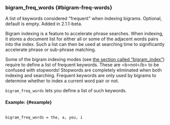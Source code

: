 ### bigram_freq_words {#bigram-freq-words}

A list of keywords considered &quot;frequent&quot; when indexing bigrams. Optional, default is empty. Added in 2.1.1-beta.

Bigram indexing is a feature to accelerate phrase searches. When indexing, it stores a document list for either all or some of the adjacent words pairs into the index. Such a list can then be used at searching time to significantly accelerate phrase or sub-phrase matching.

Some of the bigram indexing modes (see [the section called “bigram_index”](../../index_configuration_options/bigramindex.md)) require to define a list of frequent keywords. These are &lt;b&gt;not&lt;/b&gt; to be confused with stopwords! Stopwords are completely eliminated when both indexing and searching. Frequent keywords are only used by bigrams to determine whether to index a current word pair or not.

`bigram_freq_words` lets you define a list of such keywords.

#### Example: {#example}

```

bigram_freq_words = the, a, you, i

```